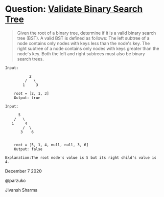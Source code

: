 # Question: [Validate Binary Search Tree](https://leetcode.com/problems/validate-binary-search-tree/)

> Given the root of a binary tree, determine if it is a valid binary search tree (BST).
A valid BST is defined as follows:
The left subtree of a node contains only nodes with keys less than the node's key.
The right subtree of a node contains only nodes with keys greater than the node's key.
Both the left and right subtrees must also be binary search trees.


    Input: 

               2
             /   \
            1     3
         
        root = [2, 1, 3]
        Output: true

    Input: 

          5
        /   \
       1     4
            /  \  
           3    6 
              

        root = [5, 1, 4, null, null, 3, 6]
        Output: false
    
    Explanation:The root node's value is 5 but its right child's value is 4.

December 7 2020

@parzuko

Jivansh Sharma
